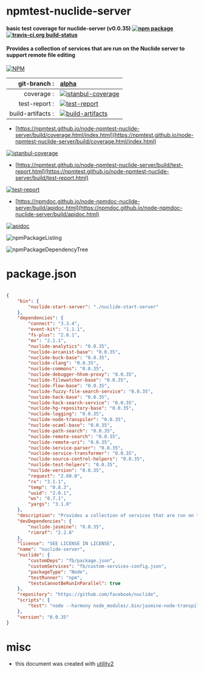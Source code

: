 # npmtest-nuclide-server

#### basic test coverage for  nuclide-server (v0.0.35)  [![npm package](https://img.shields.io/npm/v/npmtest-nuclide-server.svg?style=flat-square)](https://www.npmjs.org/package/npmtest-nuclide-server) [![travis-ci.org build-status](https://api.travis-ci.org/npmtest/node-npmtest-nuclide-server.svg)](https://travis-ci.org/npmtest/node-npmtest-nuclide-server)

#### Provides a collection of services that are run on the Nuclide server to support remote file editing

[![NPM](https://nodei.co/npm/nuclide-server.png?downloads=true&downloadRank=true&stars=true)](https://www.npmjs.com/package/nuclide-server)

| git-branch : | [alpha](https://github.com/npmtest/node-npmtest-nuclide-server/tree/alpha)|
|--:|:--|
| coverage : | [![istanbul-coverage](https://npmtest.github.io/node-npmtest-nuclide-server/build/coverage.badge.svg)](https://npmtest.github.io/node-npmtest-nuclide-server/build/coverage.html/index.html)|
| test-report : | [![test-report](https://npmtest.github.io/node-npmtest-nuclide-server/build/test-report.badge.svg)](https://npmtest.github.io/node-npmtest-nuclide-server/build/test-report.html)|
| build-artifacts : | [![build-artifacts](https://npmtest.github.io/node-npmtest-nuclide-server/glyphicons_144_folder_open.png)](https://github.com/npmtest/node-npmtest-nuclide-server/tree/gh-pages/build)|

- [https://npmtest.github.io/node-npmtest-nuclide-server/build/coverage.html/index.html](https://npmtest.github.io/node-npmtest-nuclide-server/build/coverage.html/index.html)

[![istanbul-coverage](https://npmtest.github.io/node-npmtest-nuclide-server/build/screenCapture.buildCi.browser.%252Ftmp%252Fbuild%252Fcoverage.lib.html.png)](https://npmtest.github.io/node-npmtest-nuclide-server/build/coverage.html/index.html)

- [https://npmtest.github.io/node-npmtest-nuclide-server/build/test-report.html](https://npmtest.github.io/node-npmtest-nuclide-server/build/test-report.html)

[![test-report](https://npmtest.github.io/node-npmtest-nuclide-server/build/screenCapture.buildCi.browser.%252Ftmp%252Fbuild%252Ftest-report.html.png)](https://npmtest.github.io/node-npmtest-nuclide-server/build/test-report.html)

- [https://npmdoc.github.io/node-npmdoc-nuclide-server/build/apidoc.html](https://npmdoc.github.io/node-npmdoc-nuclide-server/build/apidoc.html)

[![apidoc](https://npmdoc.github.io/node-npmdoc-nuclide-server/build/screenCapture.buildCi.browser.%252Ftmp%252Fbuild%252Fapidoc.html.png)](https://npmdoc.github.io/node-npmdoc-nuclide-server/build/apidoc.html)

![npmPackageListing](https://npmtest.github.io/node-npmtest-nuclide-server/build/screenCapture.npmPackageListing.svg)

![npmPackageDependencyTree](https://npmtest.github.io/node-npmtest-nuclide-server/build/screenCapture.npmPackageDependencyTree.svg)



# package.json

```json

{
    "bin": {
        "nuclide-start-server": "./nuclide-start-server"
    },
    "dependencies": {
        "connect": "3.3.4",
        "event-kit": "1.1.1",
        "fs-plus": "2.8.1",
        "mv": "2.1.1",
        "nuclide-analytics": "0.0.35",
        "nuclide-arcanist-base": "0.0.35",
        "nuclide-buck-base": "0.0.35",
        "nuclide-clang": "0.0.35",
        "nuclide-commons": "0.0.35",
        "nuclide-debugger-hhvm-proxy": "0.0.35",
        "nuclide-filewatcher-base": "0.0.35",
        "nuclide-flow-base": "0.0.35",
        "nuclide-fuzzy-file-search-service": "0.0.35",
        "nuclide-hack-base": "0.0.35",
        "nuclide-hack-search-service": "0.0.35",
        "nuclide-hg-repository-base": "0.0.35",
        "nuclide-logging": "0.0.35",
        "nuclide-node-transpiler": "0.0.35",
        "nuclide-ocaml-base": "0.0.35",
        "nuclide-path-search": "0.0.35",
        "nuclide-remote-search": "0.0.35",
        "nuclide-remote-uri": "0.0.35",
        "nuclide-service-parser": "0.0.35",
        "nuclide-service-transformer": "0.0.35",
        "nuclide-source-control-helpers": "0.0.35",
        "nuclide-test-helpers": "0.0.35",
        "nuclide-version": "0.0.35",
        "request": "2.60.0",
        "rx": "3.1.1",
        "temp": "0.8.3",
        "uuid": "2.0.1",
        "ws": "0.7.1",
        "yargs": "3.1.0"
    },
    "description": "Provides a collection of services that are run on the Nuclide server to support remote file editing",
    "devDependencies": {
        "nuclide-jasmine": "0.0.35",
        "rimraf": "2.2.8"
    },
    "license": "SEE LICENSE IN LICENSE",
    "name": "nuclide-server",
    "nuclide": {
        "customDeps": "fb/package.json",
        "customServices": "fb/custom-services-config.json",
        "packageType": "Node",
        "testRunner": "npm",
        "testsCannotBeRunInParallel": true
    },
    "repository": "https://github.com/facebook/nuclide",
    "scripts": {
        "test": "node --harmony node_modules/.bin/jasmine-node-transpiled spec"
    },
    "version": "0.0.35"
}
```



# misc
- this document was created with [utility2](https://github.com/kaizhu256/node-utility2)
